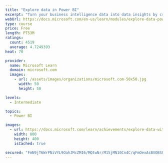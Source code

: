 ```yaml
---
title: "Explore data in Power BI"
excerpt: "Turn your business intelligence data into data insights by creating and configuring Power BI dashboards."
webUrl: https://docs.microsoft.com/en-us/learn/modules/explore-data-power-bi/
type: course
price: Free
length: PT53M
ratings:
  count: 4519
  average: 4.7249393
heat: 70

provider:
  name: Microsoft Learn
  domain: microsoft.com
  images:
    - url: /assets/images/organizations/microsoft.com-50x50.jpg
      width: 50
      height: 50

levels:
  - Intermediate

topics:
  - Power BI

images:
  - url: https://docs.microsoft.com/learn/achievements/explore-data-with-power-bi-desktop-social.png
    width: 800
    height: 400
    isCached: true

secured: "FmN9jT6WrPNiVYL9OahJMcZMI6/MQtwNr/M15jMN10Cn4C/qFmOexAsBVOBS0yR7LzHaM/JdcNW6YudCq/AqJtxjjBC3MBxh9Mn3vow6tWz6UeiBWSoBsRK3PExTsopKWDNjdDpEA8wYDfLrnyZOVa4VU8yYNTrOswOxoVKW9uEb0VgJwNv3lvGvd5sTl+qOlfwmhg62I2zoFwqs1IavqtMIW51bHT4cd4BT25GiDk7ixCAm3TZ1c/C3LL4PiEAKU7d/2cWOzp6OjnqihKlNiP3ObKXX4LOBG4eGrj+0PO5DoDw2IrROzckzYAg/sg7kvQPHBUpLqMs0MGPVYOlxFxhFIq8HsL7hTqAygzJkfjUG+lK2d/NOUQW6EMOHesv9fxbjuA8bWy+PhEo2qvvfeSJcncbJNVEn/kO8WPrrCjQ=;FiTu6AhAufFYMpTVarC0MQ=="
---
```


